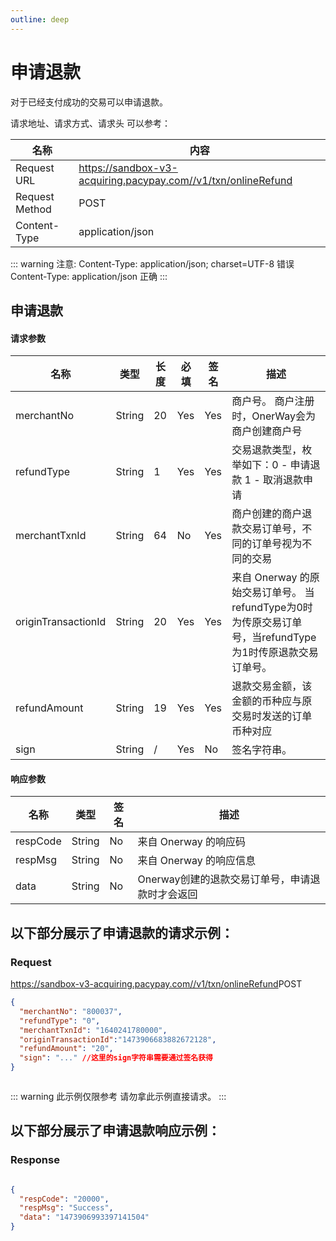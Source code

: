 ```yaml
---
outline: deep
---
```

<script setup>

</script>

# 申请退款
对于已经支付成功的交易可以申请退款。


请求地址、请求方式、请求头 可以参考：

<div class="table-request-top">

| 名称 | 内容                                                          |
|----------------|---------------------------------------------------------------|
| Request URL    | https://sandbox-v3-acquiring.pacypay.com//v1/txn/onlineRefund    |
| Request Method | POST                                                          |
| Content-Type   | application/json                                              |

</div>

::: warning  注意:
Content-Type: application/json; charset=UTF-8 错误 
    <br>Content-Type: application/json 正确 
:::


## 申请退款


<div class="custom-table bordered-table">

#### 请求参数
| 名称                  | 类型     | 长度 | 必填  | 签名  | 描述                                                                   |
|---------------------|--------|----|-----|-----|----------------------------------------------------------------------|
| merchantNo          | String | 20 | Yes | Yes | 商户号。 商户注册时，OnerWay会为商户创建商户号                                          |
| refundType          | String | 1  | Yes | Yes | 交易退款类型，枚举如下：0 - 申请退款 1 - 取消退款申请                                      |
| merchantTxnId       | String | 64 | No  | Yes | 商户创建的商户退款交易订单号，不同的订单号视为不同的交易                                         |
| originTransactionId | String | 20 | Yes | Yes | 来自 Onerway 的原始交易订单号。 当refundType为0时为传原交易订单号，当refundType为1时传原退款交易订单号。 |
| refundAmount        | String | 19 | Yes | Yes | 退款交易金额，该金额的币种应与原交易时发送的订单币种对应                                         |
| sign                | String | /  | Yes | No  | 签名字符串。                                                               |

</div>

#### 响应参数

<div class="custom-table bordered-table">

| 名称       | 类型     | 签名 | 描述                          |
|----------|--------|----|-----------------------------|
| respCode | String | No | 来自 Onerway 的响应码             |
| respMsg  | String | No | 来自 Onerway 的响应信息            |
| data     | String | No | Onerway创建的退款交易订单号，申请退款时才会返回 |

</div>


## 以下部分展示了申请退款的请求示例：

### Request

https://sandbox-v3-acquiring.pacypay.com//v1/txn/onlineRefund<Badge type="tip">POST</Badge>

```json
{
  "merchantNo": "800037",
  "refundType": "0",
  "merchantTxnId": "1640241780000",
  "originTransactionId":"1473906683882672128",
  "refundAmount": "20",
  "sign": "..." //这里的sign字符串需要通过签名获得
}



```

::: warning  此示例仅限参考 请勿拿此示例直接请求。
:::

## 以下部分展示了申请退款响应示例：

### Response

```json

{
  "respCode": "20000",
  "respMsg": "Success",
  "data": "1473906993397141504"
}
